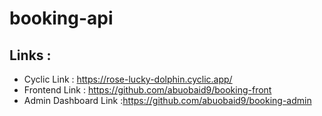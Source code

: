 # booking-api

## Links :

- Cyclic Link : https://rose-lucky-dolphin.cyclic.app/
- Frontend Link : https://github.com/abuobaid9/booking-front
- Admin Dashboard Link :https://github.com/abuobaid9/booking-admin
